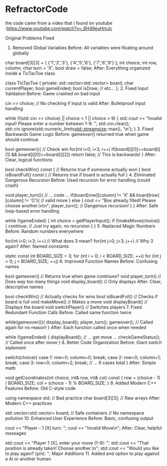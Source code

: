 # RefractorCode


the code came from a video that i found on youtube :https://www.youtube.com/watch?v=_6H49euHmJc

Original Problems Fixed
1. Removed Global Variables
Before: All variables were floating around globally

char board[3][3] = { {'1','2','3'}, {'4','5','6'}, {'7','8','9'} };
int choice;
int row, column;
char turn = 'X';
bool draw = false;
After: Everything organized inside a TicTacToe class

class TicTacToe {
private:
    std::vector<std::vector<char>> board;
    char currentPlayer;
    bool gameEnded;
    bool isDraw;
    // etc...
};
2. Fixed Input Validation
Before: Game crashed on bad input

cin >> choice; // No checking if input is valid
After: Bulletproof input handling

while (!(std::cin >> choice) || choice < 1 || choice > 9) {
    std::cout << "Invalid input! Please enter a number between 1-9: ";
    std::cin.clear();
    std::cin.ignore(std::numeric_limits<std::streamsize>::max(), '\n');
}
3. Fixed Backwards Game Logic
Before: gameover() returned true when game should continue

bool gameover(){
    // Check win
    for(int i=0; i<3; i++)
        if(board[i][0]==board[i][1] && board[i][0]==board[i][2])
            return false; // This is backwards!
}
After: Clear, logical functions

bool checkWin() const {
    // Returns true if someone actually won
}
bool isBoardFull() const {
    // Returns true if board is actually full
}
4. Eliminated Dangerous Recursion
Before: Used recursion for error handling (could crash)

void player_turn(){
    // ... code ...
    if(board[row][column] != 'X' && board[row][column] != 'O'){
        // valid move
    } else {
        cout << "Box already filled! Please choose another.\n\n";
        player_turn(); // Dangerous recursion!
    }
}
After: Safe loop-based error handling

while (!gameEnded) {
    int choice = getPlayerInput();
    if (!makeMove(choice)) {
        continue; // Just try again, no recursion
    }
}
5. Replaced Magic Numbers
Before: Random numbers everywhere

for(int i=0; i<3; i++) // What does 3 mean?
    for(int j=0; j<3; j++) // Why 3 again?
After: Named constants

static const int BOARD_SIZE = 3;
for (int i = 0; i < BOARD_SIZE; ++i)
    for (int j = 0; j < BOARD_SIZE; ++j)
6. Improved Function Names
Before: Confusing names

bool gameover() // Returns true when game continues?
void player_turn() // Does way too many things
void display_board() // Only displays
After: Clear, descriptive names

bool checkWin() // Actually checks for wins
bool isBoardFull() // Checks if board is full
void makeMove() // Makes a move
void displayBoard() // Displays the board
void switchPlayer() // Switches players
7. Fixed Redundant Function Calls
Before: Called same function twice

while(gameover()){
    display_board();
    player_turn();
    gameover(); // Called again for no reason!
}
After: Each function called once when needed

while (!gameEnded) {
    displayBoard();
    // ... get move ...
    checkGameStatus(); // Called once after move
}
8. Better Code Organization
Before: Giant switch statement

switch(choice){
    case 1: row=0; column=0; break;
    case 2: row=0; column=1; break;
    case 3: row=0; column=2; break;
    // ... 9 cases total
}
After: Simple math

void getCoordinates(int choice, int& row, int& col) const {
    row = (choice - 1) / BOARD_SIZE;
    col = (choice - 1) % BOARD_SIZE;
}
9. Added Modern C++ Features
Before: Old C-style code

using namespace std; // Bad practice
char board[3][3]; // Raw arrays
After: Modern C++ practices

std::vector<std::vector<char>> board; // Safe containers
// No namespace pollution
10. Enhanced User Experience
Before: Basic, confusing output

cout << "Player - 1 [X] turn: ";
cout << "Invalid Move\n";
After: Clear, helpful messages

std::cout << "Player 1 [X], enter your move (1-9): ";
std::cout << "That position is already taken! Choose another.\n";
std::cout << "Would you like to play again? (y/n): ";
Major Additions
11. Added and option to play against a Ai or another human
